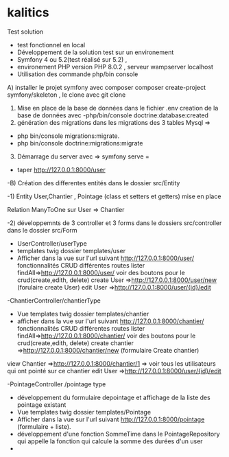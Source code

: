 # kalitics
  Test solution
- test fonctionnel en local 
- Développement de la solution test sur un environement 
 -  Symfony 4 ou 5.2(test réalisé sur 5.2)  , 
 - environement PHP version PHP 8.0.2 , serveur wampserver localhost
-  Utilisation des commande php/bin console 

A) installer le projet symfony avec composer  composer create-project symfony/skeleton , le clone avec git clone
1) Mise en place de la base de données dans le fichier .env  creation de la base de données avec
  -php/bin/console doctrine:database:created
2) génération des migrations dans les migrations des 3 tables Mysql => 
- php bin/console migrations:migrate.
- php bin/console doctrine:migrations:migrate
3) Démarrage du server avec => symfony serve = 
 -  taper  http://127.0.0.1:8000/user

-B) Création des differentes entités dans le dossier src/Entity

-1) Entity User,Chantier , Pointage (class et setters et getters) mise en place

 Relation  ManyToOne sur User => Chantier 

-2) développemnts de 3 controller et 3 forms dans le dossiers src/controller dans le dossier src/Form
- UserController/userType
- templates twig dossier templates/user
- Afficher dans la vue sur l'url suivant http://127.0.0.1:8000/user/
  fonctionnalités CRUD
 différentes routes
 lister findAll=>http://127.0.0.1:8000/user/ voir des boutons pour le crud(create,edith, delete)
 create User =>http://127.0.0.1:8000/user/new (forulaire create User)
 edit User =>http://127.0.0.1:8000/user/{id}/edit

-ChantierController/chantierType

-  Vue templates twig dossier templates/chantier
-  afficher dans la vue sur l'url suivant http://127.0.0.1:8000/chantier/
fonctionnalités CRUD
 différentes routes
lister findAll=>http://127.0.0.1:8000/chantier/ voir des boutons pour le crud(create,edith, delete)
create chantier =>http://127.0.0.1:8000/chantier/new (formulaire Create chantier)

view Chantier  =>http://127.0.0.1:8000/chantier/1 => voir tous les utilisateurs qui ont pointé sur ce chantier
edit User =>http://127.0.0.1:8000/user/{id}/edit 

 -PointageController /pointage type
- développement du formulaire depointage et affichage de la liste des pointage existant
- Vue  templates twig dossier templates/Pointage
- Afficher dans la vue sur l'url suivant http://127.0.0.1:8000/pointage (formulaire + liste).
- développement d'une fonction SommeTime dans le PointageRepository qui appelle la fonction qui calcule la somme des durées d'un user
- 



